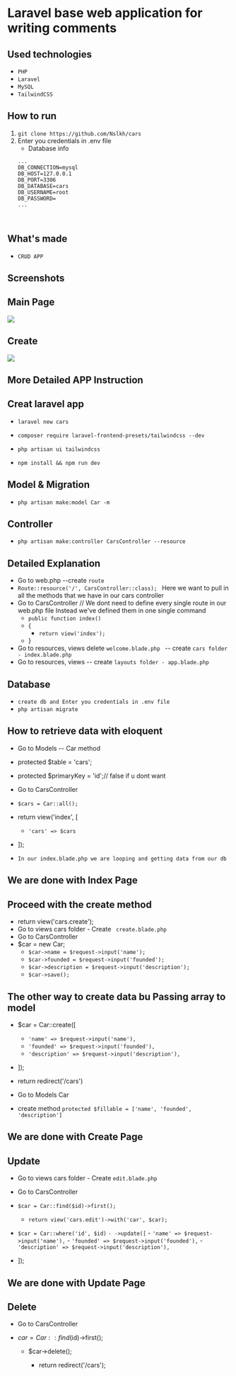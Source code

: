
# Laravel base web application for writing comments
## Used technologies
- ```PHP```
- ```Laravel```
- ```MySQL```
- ```TailwindCSS```


## How to run
1. ```git clone https://github.com/Nslkh/cars```
2. Enter you credentials in .env file
     - Database info
    ```
   ...
    DB_CONNECTION=mysql
    DB_HOST=127.0.0.1
    DB_PORT=3306
    DB_DATABASE=cars
    DB_USERNAME=root
    DB_PASSWORD=
   ...
   
  

## What's made
- `CRUD APP`

## Screenshots
## Main Page
![](https://hosty.xxx/i/54ac4d515b1e0a0aa0e199d46a9cf7e5b0de2e2b.jpg)

## Create
![](https://hosty.xxx/i/60f9cbe2547bc25df210828f36f989065b7cf5d1.jpg)


## More Detailed  APP Instruction

## Creat  laravel app 
- ```laravel new cars```

- ```composer require laravel-frontend-presets/tailwindcss --dev```
- ```php artisan ui tailwindcss```
- ```npm install && npm run dev```

## Model & Migration
- ```php artisan make:model Car -m```

## Controller
- ```php artisan make:controller CarsController --resource```


## Detailed Explanation
- Go to web.php  --create ```route```
- ```Route::resource('/', CarsController::class); ``` Here we want to pull in all the methods that we have in our cars controller 
- Go to CarsController  // We dont need to define every single route in our web.php file  Instead we've  defined them in one  single command
    - ```public function index()```
   - {
       - ```return view('index');```
   -  } 
- Go to resources, views  delete ```welcome.blade.php ``` -- create ```cars folder - index.blade.php```
- Go to resources, views   -- create ```layouts folder - app.blade.php```

## Database
- ```create db and Enter you credentials in .env file```
- ```php artisan migrate```

## How to retrieve data with eloquent 
- Go to Models -- Car  method 
- protected $table = 'cars';
- protected $primaryKey = 'id';// false if u dont want
- Go to CarsController
-   ```$cars = Car::all();```
- return view('index', [
    - ```'cars' => $cars```
- ]);

-  ```In our index.blade.php we are looping and getting data from our db```
## We are done with Index Page

## Proceed with the create method

- return view('cars.create');
- Go to views cars folder - Create ``` create.blade.php```
- Go to CarsController
- $car = new Car;
    - ```$car->name = $request->input('name');```
    - ```$car->founded = $request->input('founded');```
    - ```$car->description = $request->input('description');```
    - ```$car->save();```

##  The other way to create data bu Passing array to model

- $car = Car::create([
   - ```'name' => $request->input('name'),```
   - ```'founded' => $request->input('founded'),```
   - ```'description' => $request->input('description'),```
- ]);

- return redirect('/cars')

- Go to Models Car 
- create method     ```protected $fillable = ['name', 'founded', 'description']```

## We are done with Create Page

## Update 
- Go to views cars folder - Create ```edit.blade.php```
- Go to CarsController
- ```$car = Car::find($id)->first();```
   - ```return view('cars.edit')->with('car', $car);```

-  ```$car = Car::where('id', $id)```
    ```- ->update([```
        - ```'name' => $request->input('name'),```
        - ```'founded' => $request->input('founded'),```
        - ```'description' => $request->input('description'),```
- ]);   


## We are done with Update Page

## Delete 
- Go to CarsController
 - $car = Car::find($id)->first();

    - $car->delete();

      -  return redirect('/cars');
